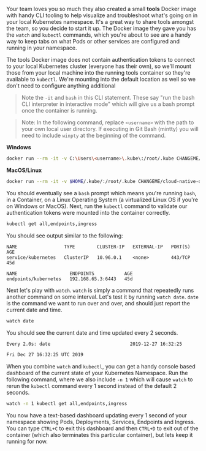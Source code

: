 Your team loves you so much they also created a small **tools** Docker image with handy CLI tooling to help visualize and troubleshoot what's going on in your local Kubernetes namespace.  It's a great way to share tools amongst the team, so you decide to start it up.  The Docker image they gave you has the `watch` and `kubectl` commands, which you're about to see are a handy way to keep tabs on what Pods or other services are configured and running in your namespace.

The tools Docker image does not contain authentication tokens to connect to your local Kubernetes cluster (everyone has their own), so we'll mount those from your local machine into the running tools container so they're available to `kubectl`.  We're mounting into the default location as well so we don't need to configure anything additional

> Note the `-it` and `bash` in this CLI statement.  These say "run the bash CLI interpreter in interactive mode" which will give us a bash prompt once the container is running.

> Note: In the following command, replace `<username>` with the path to your own local user directory.  If executing in Git Bash (mintty) you will need to include `winpty` at the beginning of the command.

**Windows**
```bash
docker run --rm -it -v C:\Users\<username>\.kube\:/root/.kube CHANGEME/cloud-native-demo-tools bash
```

**MacOS/Linux**
```bash
docker run --rm -it -v $HOME/.kube/:/root/.kube CHANGEME/cloud-native-demo-tools bash
```

You should eventually see a `bash` prompt which means you're running `bash`, in a Container, on a Linux Operating System (a virtualized Linux OS if you're on Windows or MacOS).  Next, run the `kubectl` command to validate our authentication tokens were mounted into the container correctly.

```bash
kubectl get all,endpoints,ingress
```

You should see output similar to the following:

```
NAME                 TYPE        CLUSTER-IP   EXTERNAL-IP   PORT(S)   AGE
service/kubernetes   ClusterIP   10.96.0.1    <none>        443/TCP   45d

NAME                   ENDPOINTS           AGE
endpoints/kubernetes   192.168.65.3:6443   45d
```

Next let's play with `watch`.  `watch` is simply a command that repeatedly runs another command on some interval.  Let's test it by running `watch date`.  `date` is the command we want to run over and over, and should just report the current date and time.

```bash
watch date
```

You should see the current date and time updated every 2 seconds.

```bash
Every 2.0s: date                             2019-12-27 16:32:25

Fri Dec 27 16:32:25 UTC 2019
```

When you combine `watch` and `kubectl`, you can get a handy console based dashboard of the current state of your Kubernetes Namespace.  Run the following command, where we also include `-n 1` which will cause `watch` to rerun the `kubectl` command every 1 second instead of the default 2 seconds.

```bash
watch -n 1 kubectl get all,endpoints,ingress
```

You now have a text-based dashboard updating every 1 second of your namespace showing Pods, Deployments, Services, Endpoints and Ingress.  You can type `CTRL+C` to exit this dashboard and then `CTRL+D` to exit out of the container (which also terminates this particular container), but lets keep it running for now.
